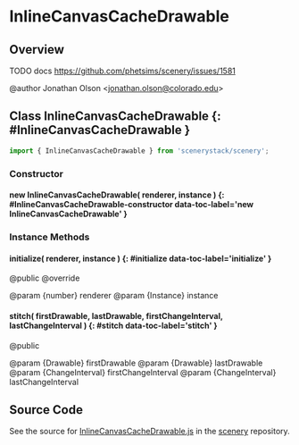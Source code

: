 # InlineCanvasCacheDrawable

## Overview

TODO docs https://github.com/phetsims/scenery/issues/1581

@author Jonathan Olson &lt;jonathan.olson@colorado.edu&gt;

## Class InlineCanvasCacheDrawable {: #InlineCanvasCacheDrawable }


```js
import { InlineCanvasCacheDrawable } from 'scenerystack/scenery';
```
### Constructor

#### new InlineCanvasCacheDrawable( renderer, instance ) {: #InlineCanvasCacheDrawable-constructor data-toc-label='new InlineCanvasCacheDrawable' }

### Instance Methods

#### initialize( renderer, instance ) {: #initialize data-toc-label='initialize' }

@public
@override

@param {number} renderer
@param {Instance} instance

#### stitch( firstDrawable, lastDrawable, firstChangeInterval, lastChangeInterval ) {: #stitch data-toc-label='stitch' }

@public

@param {Drawable} firstDrawable
@param {Drawable} lastDrawable
@param {ChangeInterval} firstChangeInterval
@param {ChangeInterval} lastChangeInterval



## Source Code

See the source for [InlineCanvasCacheDrawable.js](https://github.com/phetsims/scenery/blob/main/js/display/InlineCanvasCacheDrawable.js) in the [scenery](https://github.com/phetsims/scenery) repository.
